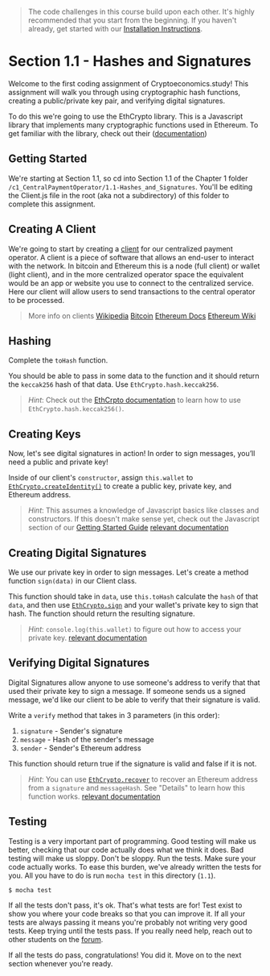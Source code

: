 > The code challenges in this course build upon each other. It's highly recommended that you start from the beginning. If you haven't already, get started with our [Installation Instructions](https://www.burrrata.ch/ces-website/docs/en/sync/dev-env-setup).  

# Section 1.1 - Hashes and Signatures

Welcome to the first coding assignment of Cryptoeconomics.study! This assignment will walk you through using cryptographic hash functions, creating a public/private key pair, and verifying digital signatures. 

To do this we're going to use the EthCrypto library. This is a Javascript library that implements many cryptographic functions used in Ethereum. To get familiar with the library, check out their ([documentation](https://github.com/pubkey/eth-crypto))

## Getting Started

We're starting at Section 1.1, so cd into Section 1.1 of the Chapter 1 folder `/c1_CentralPaymentOperator/1.1-Hashes_and_Signatures`. You'll be editing the Client.js file in the root (aka not a subdirectory) of this folder to complete this assignment.

## Creating A Client

We're going to start by creating a [client](https://en.wikipedia.org/wiki/Client_%28computing%29) for our centralized payment operator. A client is a piece of software that allows an end-user to interact with the network. In bitcoin and Ethereum this is a node (full client) or wallet (light client), and in the more centralized operator space the equivalent would be an app or website you use to connect to the centralized service. Here our client will allow users to send transactions to the central operator to be processed. 

> More info on clients
> [Wikipedia](https://en.wikipedia.org/wiki/Client_%28computing%29)
> [Bitcoin](https://en.bitcoin.it/wiki/Clients#Overview)
> [Ethereum Docs](http://ethdocs.org/en/latest/ethereum-clients/choosing-a-client.html) 
> [Ethereum Wiki](https://github.com/ethereum/wiki/wiki/Clients,-tools,-dapp-browsers,-wallets-and-other-projects)

## Hashing

Complete the `toHash` function.

You should be able to pass in some data to the function and it should return the `keccak256` hash of that data. Use `EthCrypto.hash.keccak256`. 

> *Hint*: Check out the [EthCrpto documentation](https://github.com/pubkey/eth-crypto#sign) to learn how to use `EthCrypto.hash.keccak256()`.

## Creating Keys

Now, let's see digital signatures in action! In order to sign messages, you’ll need a public and private key! 

Inside of our client's `constructor`, assign `this.wallet` to  [`EthCrypto.createIdentity()`](https://github.com/pubkey/eth-crypto#createidentity) to create a public key, private key, and Ethereum address. 

> *Hint*: This assumes a knowledge of Javascript basics like classes and constructors. If this doesn't make sense yet, check out the Javascript section of our [Getting Started Guide](https://www.burrrata.ch/ces-website/docs/en/sync/dev-env-setup)
> [relevant documentation](https://github.com/pubkey/eth-crypto#createidentity)

## Creating Digital Signatures

We use our private key in order to sign messages. Let's create a method function `sign(data)` in our Client class.

This function should take in `data`, use `this.toHash` calculate the `hash` of that `data`, and then use [`EthCrypto.sign`](https://github.com/pubkey/eth-crypto#sign) and your wallet's private key to sign that hash. The function should return the resulting signature.

> *Hint*: `console.log(this.wallet)` to figure out how to access your private key. 
> [relevant documentation](https://github.com/pubkey/eth-crypto#sign)

## Verifying Digital Signatures

Digital Signatures allow anyone to use someone's address to verify that that used their private key to sign a message. If someone sends us a signed message, we'd like our client to be able to verify that their signature is valid.

Write a `verify` method that takes in 3 parameters (in this order):

1. `signature` - Sender's signature
2. `message` - Hash of the sender's message
3. `sender` - Sender's Ethereum address 

This function should return true if the signature is valid and false if it is not. 

> *Hint*: You can use [`EthCrypto.recover`](https://github.com/pubkey/eth-crypto#recover) to recover an Ethereum address from a `signature` and `messageHash`. See "Details" to learn how this function works.
> [relevant documentation](https://github.com/pubkey/eth-crypto#recover)

## Testing

Testing is a very important part of programming. Good testing will make us better, checking that our code actually does what we think it does. Bad testing will make us sloppy. Don't be sloppy. Run the tests. Make sure your code actually works. To ease this burden, we've already written the tests for you. All you have to do is run `mocha test` in this directory (`1.1`). 

`$ mocha test`

If all the tests don't pass, it's ok. That's what tests are for! Test exist to show you where your code breaks so that you can improve it. If all your tests are always passing it means you're probably not writing very good tests. Keep trying until the tests pass. If you really need help, reach out to other students on the [forum](https://forum.cryptoeconomics.study).

If all the tests do pass, congratulations! You did it. Move on to the next section whenever you're ready. 

